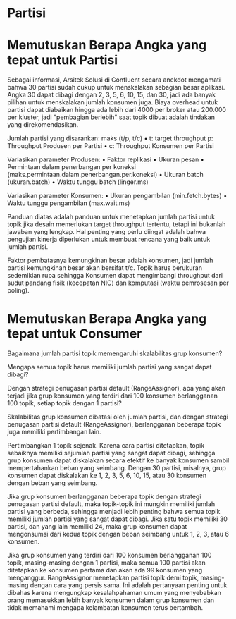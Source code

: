 # Partisi

# Memutuskan Berapa Angka yang tepat untuk Partisi

Sebagai informasi, Arsitek Solusi di Confluent secara anekdot mengamati bahwa 30 partisi sudah cukup untuk menskalakan sebagian besar aplikasi. Angka 30 dapat dibagi dengan 2, 3, 5, 6, 10, 15, dan 30, jadi ada banyak pilihan untuk menskalakan jumlah konsumen juga. Biaya overhead untuk partisi dapat diabaikan hingga ada lebih dari 4000 per broker atau 200.000 per kluster, jadi "pembagian berlebih" saat topik dibuat adalah tindakan yang direkomendasikan.

Jumlah partisi yang disarankan: maks (t/p, t/c)
• t: target throughput
p: Throughput Produsen per Partisi
• c: Throughput Konsumen per Partisi

Variasikan parameter Produsen:
• Faktor replikasi
• Ukuran pesan
• Permintaan dalam penerbangan per koneksi
(maks.permintaan.dalam.penerbangan.per.koneksi)
• Ukuran batch (ukuran.batch)
• Waktu tunggu batch (linger.ms)

Variasikan parameter Konsumen:
• Ukuran pengambilan (min.fetch.bytes)
• Waktu tunggu pengambilan (max.wait.ms)

Panduan diatas adalah panduan untuk menetapkan jumlah partisi untuk topik jika desain memerlukan target throughput tertentu, tetapi ini bukanlah jawaban yang lengkap. Hal penting yang perlu diingat adalah bahwa pengujian kinerja diperlukan untuk membuat rencana yang baik untuk jumlah partisi.

Faktor pembatasnya kemungkinan besar adalah konsumen, jadi jumlah partisi kemungkinan besar akan bersifat t/c. Topik harus berukuran sedemikian rupa sehingga Konsumen dapat mengimbangi throughput dari sudut pandang fisik (kecepatan NIC) dan komputasi (waktu pemrosesan per poling).

# Memutuskan Berapa Angka yang tepat untuk Consumer

Bagaimana jumlah partisi topik memengaruhi skalabilitas grup konsumen?

Mengapa semua topik harus memiliki jumlah partisi yang sangat dapat dibagi?

Dengan strategi penugasan partisi default (RangeAssignor), apa yang akan terjadi jika grup konsumen yang terdiri dari 100 konsumen berlangganan 100 topik, setiap topik dengan 1 partisi?

Skalabilitas grup konsumen dibatasi oleh jumlah partisi, dan dengan strategi penugasan partisi default (RangeAssignor), berlangganan beberapa topik juga memiliki pertimbangan lain.

Pertimbangkan 1 topik sejenak. Karena cara partisi ditetapkan, topik sebaiknya memiliki sejumlah partisi yang sangat dapat dibagi, sehingga grup konsumen dapat diskalakan secara efektif ke banyak konsumen sambil mempertahankan beban yang seimbang. Dengan 30 partisi, misalnya, grup konsumen dapat diskalakan ke 1, 2, 3, 5, 6, 10, 15, atau 30 konsumen dengan beban yang seimbang.

Jika grup konsumen berlangganan beberapa topik dengan strategi penugasan partisi default, maka topik-topik ini mungkin memiliki jumlah partisi yang berbeda, sehingga menjadi lebih penting bahwa semua topik memiliki jumlah partisi yang sangat dapat dibagi. Jika satu topik memiliki 30 partisi, dan yang lain memiliki 24, maka grup konsumen dapat mengonsumsi dari kedua topik dengan beban seimbang untuk 1, 2, 3, atau 6 konsumen.

Jika grup konsumen yang terdiri dari 100 konsumen berlangganan 100 topik, masing-masing dengan 1 partisi, maka semua 100 partisi akan ditetapkan ke konsumen pertama dan akan ada 99 konsumen yang menganggur. RangeAssignor menetapkan partisi topik demi topik, masing-masing dengan cara yang persis sama. Ini adalah pertanyaan penting untuk dibahas karena mengungkap kesalahpahaman umum yang menyebabkan orang memasukkan lebih banyak konsumen dalam grup konsumen dan tidak memahami mengapa kelambatan konsumen terus bertambah.
